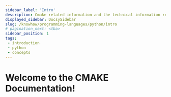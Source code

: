 ```yaml
---
sidebar_label: 'Intro'
description: Cmake related information and the technical information related to the setup, advanced usage, customization, and update of your devops application.
displayed_sidebar: DocsySidebar
slug: /knowhow/programming-languages/python/intro
# pagination_next: <tba>
sidebar_position: 1
tags:
 - introduction
 - python
 - concepts
---
```


# Welcome to the CMAKE Documentation!